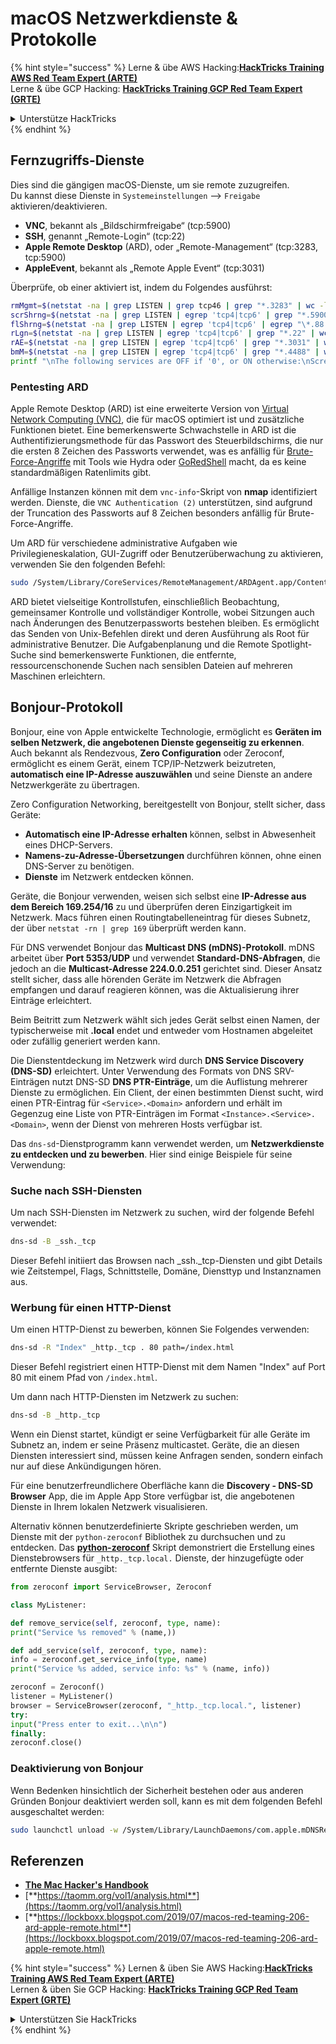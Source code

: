 # macOS Netzwerkdienste & Protokolle

{% hint style="success" %}
Lerne & übe AWS Hacking:<img src="/.gitbook/assets/arte.png" alt="" data-size="line">[**HackTricks Training AWS Red Team Expert (ARTE)**](https://training.hacktricks.xyz/courses/arte)<img src="/.gitbook/assets/arte.png" alt="" data-size="line">\
Lerne & übe GCP Hacking: <img src="/.gitbook/assets/grte.png" alt="" data-size="line">[**HackTricks Training GCP Red Team Expert (GRTE)**<img src="/.gitbook/assets/grte.png" alt="" data-size="line">](https://training.hacktricks.xyz/courses/grte)

<details>

<summary>Unterstütze HackTricks</summary>

* Überprüfe die [**Abonnementpläne**](https://github.com/sponsors/carlospolop)!
* **Tritt der** 💬 [**Discord-Gruppe**](https://discord.gg/hRep4RUj7f) oder der [**Telegram-Gruppe**](https://t.me/peass) bei oder **folge** uns auf **Twitter** 🐦 [**@hacktricks\_live**](https://twitter.com/hacktricks\_live)**.**
* **Teile Hacking-Tricks, indem du PRs an die** [**HackTricks**](https://github.com/carlospolop/hacktricks) und [**HackTricks Cloud**](https://github.com/carlospolop/hacktricks-cloud) GitHub-Repos einreichst.

</details>
{% endhint %}

## Fernzugriffs-Dienste

Dies sind die gängigen macOS-Dienste, um sie remote zuzugreifen.\
Du kannst diese Dienste in `Systemeinstellungen` --> `Freigabe` aktivieren/deaktivieren.

* **VNC**, bekannt als „Bildschirmfreigabe“ (tcp:5900)
* **SSH**, genannt „Remote-Login“ (tcp:22)
* **Apple Remote Desktop** (ARD), oder „Remote-Management“ (tcp:3283, tcp:5900)
* **AppleEvent**, bekannt als „Remote Apple Event“ (tcp:3031)

Überprüfe, ob einer aktiviert ist, indem du Folgendes ausführst:
```bash
rmMgmt=$(netstat -na | grep LISTEN | grep tcp46 | grep "*.3283" | wc -l);
scrShrng=$(netstat -na | grep LISTEN | egrep 'tcp4|tcp6' | grep "*.5900" | wc -l);
flShrng=$(netstat -na | grep LISTEN | egrep 'tcp4|tcp6' | egrep "\*.88|\*.445|\*.548" | wc -l);
rLgn=$(netstat -na | grep LISTEN | egrep 'tcp4|tcp6' | grep "*.22" | wc -l);
rAE=$(netstat -na | grep LISTEN | egrep 'tcp4|tcp6' | grep "*.3031" | wc -l);
bmM=$(netstat -na | grep LISTEN | egrep 'tcp4|tcp6' | grep "*.4488" | wc -l);
printf "\nThe following services are OFF if '0', or ON otherwise:\nScreen Sharing: %s\nFile Sharing: %s\nRemote Login: %s\nRemote Mgmt: %s\nRemote Apple Events: %s\nBack to My Mac: %s\n\n" "$scrShrng" "$flShrng" "$rLgn" "$rmMgmt" "$rAE" "$bmM";
```
### Pentesting ARD

Apple Remote Desktop (ARD) ist eine erweiterte Version von [Virtual Network Computing (VNC)](https://en.wikipedia.org/wiki/Virtual_Network_Computing), die für macOS optimiert ist und zusätzliche Funktionen bietet. Eine bemerkenswerte Schwachstelle in ARD ist die Authentifizierungsmethode für das Passwort des Steuerbildschirms, die nur die ersten 8 Zeichen des Passworts verwendet, was es anfällig für [Brute-Force-Angriffe](https://thudinh.blogspot.com/2017/09/brute-forcing-passwords-with-thc-hydra.html) mit Tools wie Hydra oder [GoRedShell](https://github.com/ahhh/GoRedShell/) macht, da es keine standardmäßigen Ratenlimits gibt.

Anfällige Instanzen können mit dem `vnc-info`-Skript von **nmap** identifiziert werden. Dienste, die `VNC Authentication (2)` unterstützen, sind aufgrund der Truncation des Passworts auf 8 Zeichen besonders anfällig für Brute-Force-Angriffe.

Um ARD für verschiedene administrative Aufgaben wie Privilegieneskalation, GUI-Zugriff oder Benutzerüberwachung zu aktivieren, verwenden Sie den folgenden Befehl:
```bash
sudo /System/Library/CoreServices/RemoteManagement/ARDAgent.app/Contents/Resources/kickstart -activate -configure -allowAccessFor -allUsers -privs -all -clientopts -setmenuextra -menuextra yes
```
ARD bietet vielseitige Kontrollstufen, einschließlich Beobachtung, gemeinsamer Kontrolle und vollständiger Kontrolle, wobei Sitzungen auch nach Änderungen des Benutzerpassworts bestehen bleiben. Es ermöglicht das Senden von Unix-Befehlen direkt und deren Ausführung als Root für administrative Benutzer. Die Aufgabenplanung und die Remote Spotlight-Suche sind bemerkenswerte Funktionen, die entfernte, ressourcenschonende Suchen nach sensiblen Dateien auf mehreren Maschinen erleichtern.

## Bonjour-Protokoll

Bonjour, eine von Apple entwickelte Technologie, ermöglicht es **Geräten im selben Netzwerk, die angebotenen Dienste gegenseitig zu erkennen**. Auch bekannt als Rendezvous, **Zero Configuration** oder Zeroconf, ermöglicht es einem Gerät, einem TCP/IP-Netzwerk beizutreten, **automatisch eine IP-Adresse auszuwählen** und seine Dienste an andere Netzwerkgeräte zu übertragen.

Zero Configuration Networking, bereitgestellt von Bonjour, stellt sicher, dass Geräte:
* **Automatisch eine IP-Adresse erhalten** können, selbst in Abwesenheit eines DHCP-Servers.
* **Namens-zu-Adresse-Übersetzungen** durchführen können, ohne einen DNS-Server zu benötigen.
* **Dienste** im Netzwerk entdecken können.

Geräte, die Bonjour verwenden, weisen sich selbst eine **IP-Adresse aus dem Bereich 169.254/16** zu und überprüfen deren Einzigartigkeit im Netzwerk. Macs führen einen Routingtabelleneintrag für dieses Subnetz, der über `netstat -rn | grep 169` überprüft werden kann.

Für DNS verwendet Bonjour das **Multicast DNS (mDNS)-Protokoll**. mDNS arbeitet über **Port 5353/UDP** und verwendet **Standard-DNS-Abfragen**, die jedoch an die **Multicast-Adresse 224.0.0.251** gerichtet sind. Dieser Ansatz stellt sicher, dass alle hörenden Geräte im Netzwerk die Abfragen empfangen und darauf reagieren können, was die Aktualisierung ihrer Einträge erleichtert.

Beim Beitritt zum Netzwerk wählt sich jedes Gerät selbst einen Namen, der typischerweise mit **.local** endet und entweder vom Hostnamen abgeleitet oder zufällig generiert werden kann.

Die Dienstentdeckung im Netzwerk wird durch **DNS Service Discovery (DNS-SD)** erleichtert. Unter Verwendung des Formats von DNS SRV-Einträgen nutzt DNS-SD **DNS PTR-Einträge**, um die Auflistung mehrerer Dienste zu ermöglichen. Ein Client, der einen bestimmten Dienst sucht, wird einen PTR-Eintrag für `<Service>.<Domain>` anfordern und erhält im Gegenzug eine Liste von PTR-Einträgen im Format `<Instance>.<Service>.<Domain>`, wenn der Dienst von mehreren Hosts verfügbar ist.

Das `dns-sd`-Dienstprogramm kann verwendet werden, um **Netzwerkdienste zu entdecken und zu bewerben**. Hier sind einige Beispiele für seine Verwendung:

### Suche nach SSH-Diensten

Um nach SSH-Diensten im Netzwerk zu suchen, wird der folgende Befehl verwendet:
```bash
dns-sd -B _ssh._tcp
```
Dieser Befehl initiiert das Browsen nach _ssh._tcp-Diensten und gibt Details wie Zeitstempel, Flags, Schnittstelle, Domäne, Diensttyp und Instanznamen aus.

### Werbung für einen HTTP-Dienst

Um einen HTTP-Dienst zu bewerben, können Sie Folgendes verwenden:
```bash
dns-sd -R "Index" _http._tcp . 80 path=/index.html
```
Dieser Befehl registriert einen HTTP-Dienst mit dem Namen "Index" auf Port 80 mit einem Pfad von `/index.html`.

Um dann nach HTTP-Diensten im Netzwerk zu suchen:
```bash
dns-sd -B _http._tcp
```
Wenn ein Dienst startet, kündigt er seine Verfügbarkeit für alle Geräte im Subnetz an, indem er seine Präsenz multicastet. Geräte, die an diesen Diensten interessiert sind, müssen keine Anfragen senden, sondern einfach nur auf diese Ankündigungen hören.

Für eine benutzerfreundlichere Oberfläche kann die **Discovery - DNS-SD Browser** App, die im Apple App Store verfügbar ist, die angebotenen Dienste in Ihrem lokalen Netzwerk visualisieren.

Alternativ können benutzerdefinierte Skripte geschrieben werden, um Dienste mit der `python-zeroconf` Bibliothek zu durchsuchen und zu entdecken. Das [**python-zeroconf**](https://github.com/jstasiak/python-zeroconf) Skript demonstriert die Erstellung eines Dienstebrowsers für `_http._tcp.local.` Dienste, der hinzugefügte oder entfernte Dienste ausgibt:
```python
from zeroconf import ServiceBrowser, Zeroconf

class MyListener:

def remove_service(self, zeroconf, type, name):
print("Service %s removed" % (name,))

def add_service(self, zeroconf, type, name):
info = zeroconf.get_service_info(type, name)
print("Service %s added, service info: %s" % (name, info))

zeroconf = Zeroconf()
listener = MyListener()
browser = ServiceBrowser(zeroconf, "_http._tcp.local.", listener)
try:
input("Press enter to exit...\n\n")
finally:
zeroconf.close()
```
### Deaktivierung von Bonjour
Wenn Bedenken hinsichtlich der Sicherheit bestehen oder aus anderen Gründen Bonjour deaktiviert werden soll, kann es mit dem folgenden Befehl ausgeschaltet werden:
```bash
sudo launchctl unload -w /System/Library/LaunchDaemons/com.apple.mDNSResponder.plist
```
## Referenzen

* [**The Mac Hacker's Handbook**](https://www.amazon.com/-/es/Charlie-Miller-ebook-dp-B004U7MUMU/dp/B004U7MUMU/ref=mt\_other?\_encoding=UTF8\&me=\&qid=)
* [**https://taomm.org/vol1/analysis.html**](https://taomm.org/vol1/analysis.html)
* [**https://lockboxx.blogspot.com/2019/07/macos-red-teaming-206-ard-apple-remote.html**](https://lockboxx.blogspot.com/2019/07/macos-red-teaming-206-ard-apple-remote.html)

{% hint style="success" %}
Lernen & üben Sie AWS Hacking:<img src="/.gitbook/assets/arte.png" alt="" data-size="line">[**HackTricks Training AWS Red Team Expert (ARTE)**](https://training.hacktricks.xyz/courses/arte)<img src="/.gitbook/assets/arte.png" alt="" data-size="line">\
Lernen & üben Sie GCP Hacking: <img src="/.gitbook/assets/grte.png" alt="" data-size="line">[**HackTricks Training GCP Red Team Expert (GRTE)**<img src="/.gitbook/assets/grte.png" alt="" data-size="line">](https://training.hacktricks.xyz/courses/grte)

<details>

<summary>Unterstützen Sie HackTricks</summary>

* Überprüfen Sie die [**Abonnementpläne**](https://github.com/sponsors/carlospolop)!
* **Treten Sie der** 💬 [**Discord-Gruppe**](https://discord.gg/hRep4RUj7f) oder der [**Telegram-Gruppe**](https://t.me/peass) bei oder **folgen** Sie uns auf **Twitter** 🐦 [**@hacktricks\_live**](https://twitter.com/hacktricks\_live)**.**
* **Teilen Sie Hacking-Tricks, indem Sie PRs an die** [**HackTricks**](https://github.com/carlospolop/hacktricks) und [**HackTricks Cloud**](https://github.com/carlospolop/hacktricks-cloud) GitHub-Repos senden.

</details>
{% endhint %}
